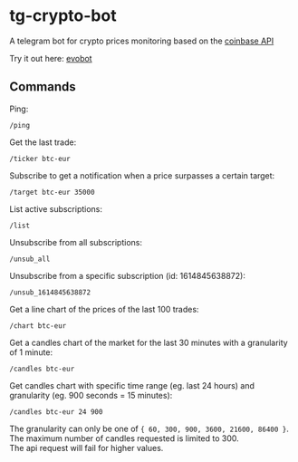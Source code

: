 # tg-crypto-bot
A telegram bot for crypto prices monitoring based on the [coinbase API](https://docs.pro.coinbase.com)

Try it out here: [evobot](https://t.me/Evo_3000_bot)

## Commands
Ping:
```
/ping
```

Get the last trade:
```
/ticker btc-eur
```

Subscribe to get a notification when a price surpasses a certain target:
```
/target btc-eur 35000
```

List active subscriptions:
```
/list
```

Unsubscribe from all subscriptions:
```
/unsub_all
```

Unsubscribe from a specific subscription (id: 1614845638872):
```
/unsub_1614845638872
```

Get a line chart of the prices of the last 100 trades:
```
/chart btc-eur
```

Get a candles chart of the market for the last 30 minutes with a granularity of 1 minute:
```
/candles btc-eur
```

Get candles chart with specific time range (eg. last 24 hours) and granularity (eg. 900 seconds = 15 minutes):
```
/candles btc-eur 24 900
```
The granularity can only be one of `{ 60, 300, 900, 3600, 21600, 86400 }`. \
The maximum number of candles requested is limited to 300. \
The api request will fail for higher values.
